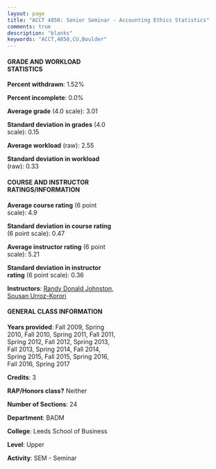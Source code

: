 ```yaml
---
layout: page
title: "ACCT 4850: Senior Seminar - Accounting Ethics Statistics"
comments: true
description: "blanks"
keywords: "ACCT,4850,CU,Boulder"
---
```

<head>
<script src="https://ajax.googleapis.com/ajax/libs/jquery/2.1.3/jquery.min.js"></script>
<script src="https://dl.dropboxusercontent.com/s/pc42nxpaw1ea4o9/highcharts.js?dl=0"></script>
<!-- <script src="../assets/js/highcharts.js"></script> -->
<style type="text/css">@font-face {
	font-family: "Bebas Neue";
	src: url(https://www.filehosting.org/file/details/544349/BebasNeue Regular.otf) format("opentype");
	}
	h1.Bebas { 
		font-family: "Bebas Neue", Verdana, Tahoma;
	}
</style>
</head>
<body>
	<div id="container" style="float: right; width: 45%; height: 88%; margin-left: 2.5%; margin-right: 2.5%;"></div>
	<script language="JavaScript">
		$(document).ready(function() {
		var chart = {type: 'column'};
		var title = {text: 'Grade Distribution'};
		var xAxis = {categories: ['A','B','C','D','F'],crosshair: true};
		var yAxis = {min: 0,title: {text: 'Percentage'}};
		var tooltip = {headerFormat: '<center><b><span style="font-size:20px">{point.key}</span></b></center>',
		               pointFormat: '<td style="padding:0"><b>{point.y:.1f}%</b></td>',
		               footerFormat: '</table>',shared: true,useHTML: true};
		var plotOptions = {column: {pointPadding: 0.0,borderWidth: 0}};  
		var credits = {enabled: false};var series= [{name: 'Percent',data: [28.59,43.58,26.84,0.58,0.41,]}];
		var json = {};
		json.chart = chart;
		json.title = title;
		json.tooltip = tooltip;
		json.xAxis = xAxis;
		json.yAxis = yAxis;  
		json.series = series;
		json.plotOptions = plotOptions;  
		json.credits = credits;
		$('#container').highcharts(json);
	});
	</script>
</body>
			   
#### GRADE AND WORKLOAD STATISTICS

**Percent withdrawn**: 1.52%

**Percent incomplete**: 0.0%

**Average grade** (4.0 scale): 3.01

**Standard deviation in grades** (4.0 scale): 0.15

**Average workload** (raw): 2.55

**Standard deviation in workload** (raw): 0.33

#### COURSE AND INSTRUCTOR RATINGS/INFORMATION

**Average course rating** (6 point scale): 4.9

**Standard deviation in course rating** (6 point scale): 0.47

**Average instructor rating** (6 point scale): 5.21

**Standard deviation in instructor rating** (6 point scale): 0.36

**Instructors**: <a href='../../instructors/Randy_Donald_Johnston'>Randy Donald Johnston</a>, <a href='../../instructors/Sousan_Urroz-Korori'>Sousan Urroz-Korori</a>

#### GENERAL CLASS INFORMATION

**Years provided**: Fall 2009, Spring 2010, Fall 2010, Spring 2011, Fall 2011, Spring 2012, Fall 2012, Spring 2013, Fall 2013, Spring 2014, Fall 2014, Spring 2015, Fall 2015, Spring 2016, Fall 2016, Spring 2017

**Credits**: 3

**RAP/Honors class?** Neither

**Number of Sections**: 24

**Department**: BADM

**College**: Leeds School of Business

**Level**: Upper

**Activity**: SEM - Seminar
